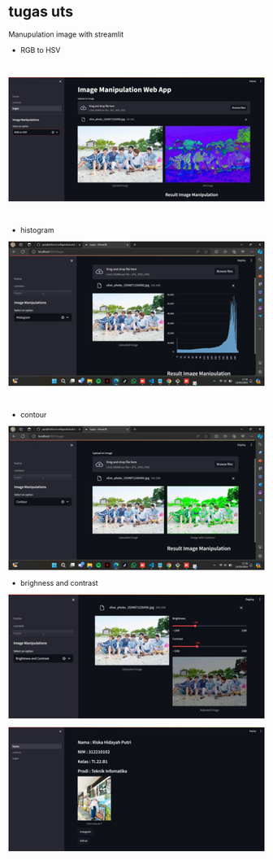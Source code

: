 # tugas uts

Manupulation image with streamlit
<br>
* RGB to HSV
<br>

![img](./img/hsv.jpeg)

<br>

* histogram

![img](./img/histogram.png)

<br>

* contour 

![img](./img/countur.png)
<br>
* brighness and contrast

![img](./img/bnc.jpeg)
<br>

![img](./img/prf.jpeg)

